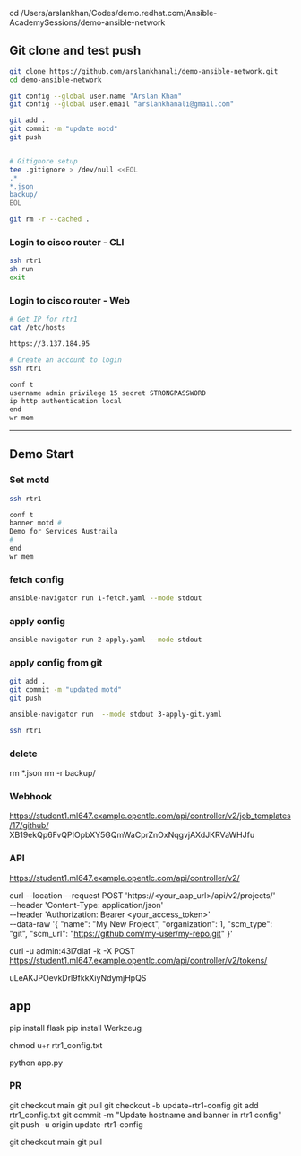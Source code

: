 cd /Users/arslankhan/Codes/demo.redhat.com/Ansible-AcademySessions/demo-ansible-network

## Git clone and test push

```sh
git clone https://github.com/arslankhanali/demo-ansible-network.git
cd demo-ansible-network

git config --global user.name "Arslan Khan"
git config --global user.email "arslankhanali@gmail.com"

git add .
git commit -m "update motd"
git push


# Gitignore setup
tee .gitignore > /dev/null <<EOL
.*
*.json
backup/
EOL

git rm -r --cached .

```

### Login to cisco router - CLI
```sh
ssh rtr1
sh run
exit
```

### Login to cisco router - Web
```sh
# Get IP for rtr1
cat /etc/hosts

https://3.137.184.95

# Create an account to login
ssh rtr1

conf t
username admin privilege 15 secret STRONGPASSWORD
ip http authentication local
end
wr mem
```
---

## Demo Start

### Set motd
```sh
ssh rtr1

conf t
banner motd #
Demo for Services Austraila
#
end
wr mem
```

### fetch config
```sh
ansible-navigator run 1-fetch.yaml --mode stdout
```

### apply config
```sh
ansible-navigator run 2-apply.yaml --mode stdout
```

### apply config from git
```sh
git add .
git commit -m "updated motd"
git push

ansible-navigator run  --mode stdout 3-apply-git.yaml

ssh rtr1

```
### delete
rm *.json
rm -r backup/


### Webhook
https://student1.ml647.example.opentlc.com/api/controller/v2/job_templates/17/github/
XB19ekQp6FvQPIOpbXY5GQmWaCprZnOxNqgvjAXdJKRVaWHJfu



### API
https://student1.ml647.example.opentlc.com/api/controller/v2/


curl --location --request POST 'https://<your_aap_url>/api/v2/projects/' \
--header 'Content-Type: application/json' \
--header 'Authorization: Bearer <your_access_token>' \
--data-raw '{
  "name": "My New Project",
  "organization": 1,
  "scm_type": "git",
  "scm_url": "https://github.com/my-user/my-repo.git"
}'

curl -u admin:43l7dlaf -k -X POST https://student1.ml647.example.opentlc.com/api/controller/v2/tokens/

uLeAKJPOevkDrl9fkkXiyNdymjHpQS


## app
pip install flask
pip install Werkzeug

chmod u+r rtr1_config.txt

python app.py


### PR
git checkout main
git pull
git checkout -b update-rtr1-config
git add rtr1_config.txt
git commit -m "Update hostname and banner in rtr1 config"
git push -u origin update-rtr1-config

git checkout main
git pull